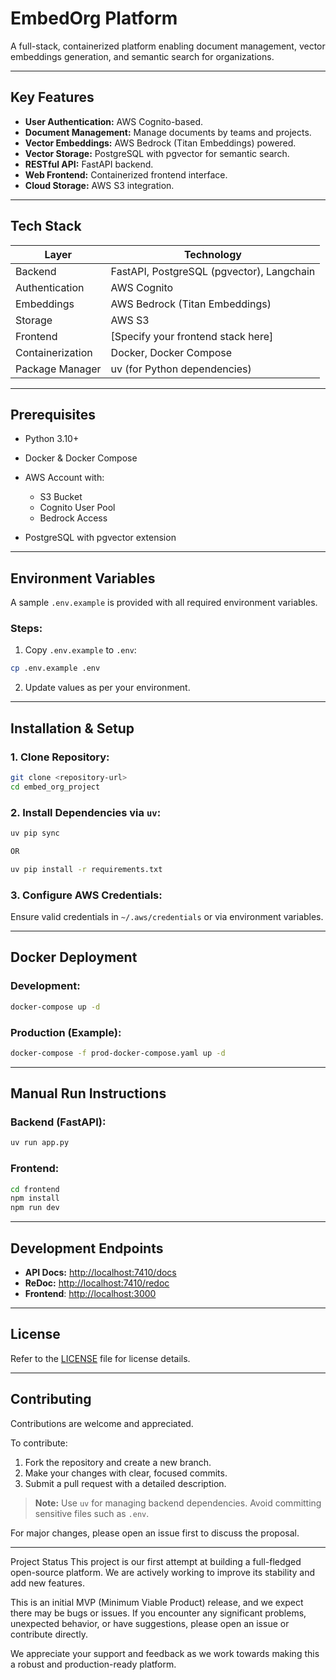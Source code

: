 # EmbedOrg Platform

A full-stack, containerized platform enabling document management, vector embeddings generation, and semantic search for organizations.

---

## Key Features

* **User Authentication:** AWS Cognito-based.
* **Document Management:** Manage documents by teams and projects.
* **Vector Embeddings:** AWS Bedrock (Titan Embeddings) powered.
* **Vector Storage:** PostgreSQL with pgvector for semantic search.
* **RESTful API:** FastAPI backend.
* **Web Frontend:** Containerized frontend interface.
* **Cloud Storage:** AWS S3 integration.

---

## Tech Stack

| Layer            | Technology                                |
| ---------------- | ----------------------------------------- |
| Backend          | FastAPI, PostgreSQL (pgvector), Langchain |
| Authentication   | AWS Cognito                               |
| Embeddings       | AWS Bedrock (Titan Embeddings)            |
| Storage          | AWS S3                                    |
| Frontend         | \[Specify your frontend stack here]       |
| Containerization | Docker, Docker Compose                    |
| Package Manager  | uv (for Python dependencies)              |

---

## Prerequisites

* Python 3.10+
* Docker & Docker Compose
* AWS Account with:

  * S3 Bucket
  * Cognito User Pool
  * Bedrock Access
* PostgreSQL with pgvector extension

---

## Environment Variables

A sample `.env.example` is provided with all required environment variables.

### Steps:

1. Copy `.env.example` to `.env`:

```bash
cp .env.example .env
```

2. Update values as per your environment.

---

## Installation & Setup

### 1. Clone Repository:

```bash
git clone <repository-url>
cd embed_org_project
```

### 2. Install Dependencies via `uv`:

```bash
uv pip sync

OR 

uv pip install -r requirements.txt
```

### 3. Configure AWS Credentials:

Ensure valid credentials in `~/.aws/credentials` or via environment variables.

---

## Docker Deployment

### Development:

```bash
docker-compose up -d
```

### Production (Example):

```bash
docker-compose -f prod-docker-compose.yaml up -d
```

---

## Manual Run Instructions

### Backend (FastAPI):

```bash
uv run app.py
```

### Frontend:

```bash
cd frontend
npm install
npm run dev
```

---

## Development Endpoints

* **API Docs:** [http://localhost:7410/docs](http://localhost:7410/docs)
* **ReDoc:** [http://localhost:7410/redoc](http://localhost:7410/redoc)
* **Frontend**: [http://localhost:3000](http://localhost:3000)

---

## License

Refer to the [LICENSE](./LICENSE) file for license details.

---

## Contributing

Contributions are welcome and appreciated.

To contribute:

1. Fork the repository and create a new branch.
2. Make your changes with clear, focused commits.
3. Submit a pull request with a detailed description.

> **Note:**
> Use `uv` for managing backend dependencies.
> Avoid committing sensitive files such as `.env`.

For major changes, please open an issue first to discuss the proposal.

---

Project Status
This project is our first attempt at building a full-fledged open-source platform. We are actively working to improve its stability and add new features.

This is an initial MVP (Minimum Viable Product) release, and we expect there may be bugs or issues.
If you encounter any significant problems, unexpected behavior, or have suggestions, please open an issue or contribute directly.

We appreciate your support and feedback as we work towards making this a robust and production-ready platform.
